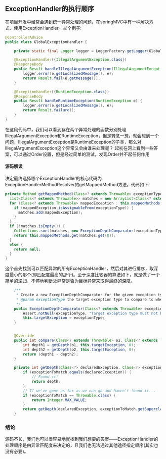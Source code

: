 ## ExceptionHandler的执行顺序

在项目开发中经常会遇到统一异常处理的问题，在springMVC中有一种解决方式，使用ExceptionHandler。举个例子:

```java
@ControllerAdvice
public class GlobalExceptionHandler {

    private static final Logger logger = LoggerFactory.getLogger(GlobalExceptionHandler.class);

    @ExceptionHandler({IllegalArgumentException.class})
    @ResponseBody
    public Result handleIllegalArgumentException(IllegalArgumentException e) {
        logger.error(e.getLocalizedMessage(), e);
        return Result.fail(e.getMessage());
    }

    @ExceptionHandler({RuntimeException.class})
    @ResponseBody
    public Result handleRuntimeException(RuntimeException e) {
        logger.error(e.getLocalizedMessage(), e);
        return Result.failure();
    }
}
```

在这段代码中，我们可以看到存在两个异常处理的函数分别处理IllegalArgumentException和RuntimeException，但是转念一想，就会想到一个问题，IllegalArgumentException是RuntimeException的子类，那么对IllegalArgumentException这个异常又会由谁来处理呢？
起初在网上看到一些答案，可以通过Order设置，但是经过简单的测试，发现Order并不起任何作用

#### 源码解读

决定最终选择哪个ExceptionHandler的核心代码为ExceptionHandlerMethodResolver的getMappedMethod方法。代码如下:

```java
private Method getMappedMethod(Class<? extends Throwable> exceptionType) {
  List<Class<? extends Throwable>> matches = new ArrayList<Class<? extends Throwable>>();
  for (Class<? extends Throwable> mappedException : this.mappedMethods.keySet()) {
    if (mappedException.isAssignableFrom(exceptionType)) {
      matches.add(mappedException);
    }
  }
  if (!matches.isEmpty()) {
    Collections.sort(matches, new ExceptionDepthComparator(exceptionType));
    return this.mappedMethods.get(matches.get(0));
  }
  else {
    return null;
  }
}
```

这个首先找到可以匹配异常的所有ExceptionHandler，然后对其进行排序，取深度最小的那个(即匹配度最高的那个)。至于深度比较器的算法如下，就是做了一个简单的递归，不停地判断父异常是否为目标异常来取得最终的深度。

```java
    /**
     * Create a new ExceptionDepthComparator for the given exception type.
     * @param exceptionType the target exception type to compare to when sorting by depth
     */
    public ExceptionDepthComparator(Class<? extends Throwable> exceptionType) {
        Assert.notNull(exceptionType, "Target exception type must not be null");
        this.targetException = exceptionType;
    }


    @Override
    public int compare(Class<? extends Throwable> o1, Class<? extends Throwable> o2) {
        int depth1 = getDepth(o1, this.targetException, 0);
        int depth2 = getDepth(o2, this.targetException, 0);
        return (depth1 - depth2);
    }

    private int getDepth(Class<?> declaredException, Class<?> exceptionToMatch, int depth) {
        if (exceptionToMatch.equals(declaredException)) {
            // Found it!
            return depth;
        }
        // If we've gone as far as we can go and haven't found it...
        if (exceptionToMatch == Throwable.class) {
            return Integer.MAX_VALUE;
        }
        return getDepth(declaredException, exceptionToMatch.getSuperclass(), depth + 1);
    }
```

### 结论

源码不长，我们也可以很容易地就找到我们想要的答案——ExceptionHandler的处理顺序是由异常匹配度来决定的，且我们也无法通过其他途径指定顺序(其实也没有必要)。
